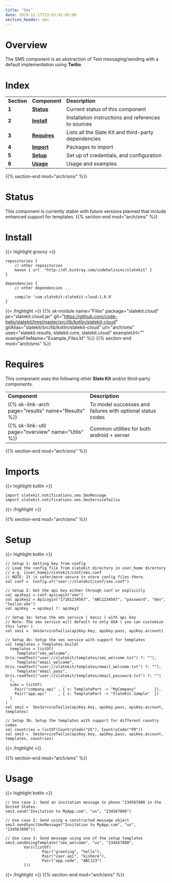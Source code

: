 ```yaml
---
title: "Sms"
date: 2019-11-17T23:55:42-05:00
section_header: Sms
---
```


# Overview
The SMS component is an abstraction of Text messaging/sending with a default implementation using **Twilio**. 

# Index
<table class="table table-bordered table-striped">
    <tr>
        <td><strong>Section</strong></td>
        <td><strong>Component</strong></td>
        <td><strong>Description</strong></td>
    </tr>
    <tr>
        <td><strong>1</strong></td>
        <td><strong><a class="url-ch" href="arch/sms#status">Status</a></strong></td>
        <td>Current status of this component</td>
    </tr>
    <tr>
        <td><strong>2</strong></td>
        <td><strong><a class="url-ch" href="arch/sms#install">Install</a></strong></td>
        <td>Installation instructions and references to sources</td>
    </tr>
    <tr>
        <td><strong>3</strong></td>
        <td><strong><a class="url-ch" href="arch/sms#requires">Requires</a></strong></td>
        <td>Lists all the Slate Kit and third-party dependencies</td>
    </tr>
    <tr>
        <td><strong>4</strong></td>
        <td><strong><a class="url-ch" href="arch/sms#sample">Import</a></strong></td>
        <td>Packages to import</td>
    </tr>
    <tr>
        <td><strong>5</strong></td>
        <td><strong><a class="url-ch" href="arch/sms#goals">Setup</a></strong></td>
        <td>Set up of credentials, and configuration</td>
    </tr>
    <tr>
        <td><strong>6</strong></td>
        <td><strong><a class="url-ch" href="arch/sms#concepts">Usage</a></strong></td>
        <td>Usage and examples</td>
    </tr>
</table>
{{% section-end mod="arch/sms" %}}

# Status
This component is currently stable with future versions planned that include enhanced support for templates.
{{% section-end mod="arch/sms" %}}

# Install
{{< highlight groovy >}}

    repositories {
        // other repositories
        maven { url  "http://dl.bintray.com/codehelixinc/slatekit" }
    }

    dependencies {
        // other dependencies ...

        compile 'com.slatekit:slatekit-cloud:1.0.0'
    }

{{< /highlight >}}
{{% sk-module 
    name="Files"
    package="slatekit.cloud"
    jar="slatekit.cloud.jar"
    git="https://github.com/code-helix/slatekit/tree/master/src/lib/kotlin/slatekit-cloud"
    gitAlias="slatekit/src/lib/kotlin/slatekit-cloud"
    url="arch/sms"
    uses="slatekit.results, slatekit.core, slatekit.cloud"
    exampleUrl=""
    exampleFileName="Example_Files.kt"
%}}
{{% section-end mod="arch/sms" %}}

# Requires
This component uses the following other <strong>Slate Kit</strong> and/or third-party components.
<table class="table table-bordered table-striped">
    <tr>
        <td><strong>Component</strong></td>
        <td><strong>Description</strong></td>
    </tr>
    <tr>
        <td>{{% sk-link-arch page="results" name="Results" %}}</td>
        <td>To model successes and failures with optional status codes</td>
    </tr>
    <tr>
        <td>{{% sk-link-util page="overview" name="Utils" %}}</td>
        <td>Common utilities for both android + server</td>
    </tr>
</table>
{{% section-end mod="arch/sms" %}}

# Imports
{{< highlight kotlin >}}
         
    import slatekit.notifications.sms.SmsMessage
    import slatekit.notifications.sms.SmsServiceTwilio
     
{{< /highlight >}}

{{% section-end mod="arch/sms" %}}

# Setup
{{< highlight kotlin >}}
        
    // Setup 1: Getting key from config
    // Load the config file from slatekit directory in user_home directory
    // e.g. {user_home}/slatekit/conf/sms.conf
    // NOTE: It is safer/more secure to store config files there.
    val conf =  Config.of("user://slatekit/conf/sms.conf")

    // Setup 2: Get the api key either through conf or explicitly
    val apiKey1 = conf.apiLogin("sms")
    val apiKey2 = ApiLogin("17181234567", "ABC1234567", "password", "dev", "twilio-sms")
    val apiKey  = apiKey1 ?: apiKey2

    // Setup 3a: Setup the sms service ( basic ) with api key
    // Note: The sms service will default to only USA ( you can customize this later )
    val sms1 =  SmsServiceTwilio(apiKey.key, apiKey.pass, apiKey.account)

    // Setup 3b: Setup the sms service with support for templates
    val templates = Templates.build(
      templates = listOf(
         Template("sms_welcome", Uris.readText("user://slatekit/templates/sms_welcome.txt") ?: ""),
         Template("email_welcome", Uris.readText("user://slatekit/templates/email_welcome.txt") ?: ""),
         Template("email_pass", Uris.readText("user://slatekit/templates/email_password.txt") ?: "")
      ),
      subs = listOf(
        Pair("company.api" , { s: TemplatePart -> "MyCompany"        }),
        Pair("app.api"     , { s: TemplatePart -> "SlateKit.Sample"  })
      )
    )
    val sms2 =  SmsServiceTwilio(apiKey.key, apiKey.pass, apiKey.account, templates)

    // Setup 3b: Setup the templates with support for different country codes
    val countries = listOf(CountryCode("US"), CountryCode("FR"))
    val sms3 =  SmsServiceTwilio(apiKey.key, apiKey.pass, apiKey.account, templates, countries)

{{< /highlight >}}

{{% section-end mod="arch/sms" %}}

# Usage
{{< highlight kotlin >}}
        
    // Use case 1: Send an invitation message to phone "234567890 in the United States.
    sms3.send("Invitation to MyApp.com", "us", "234567890")

    // Use case 2: Send using a constructed message object
    sms3.sendSync(SmsMessage("Invitation to MyApp.com", "us", "234567890"))

    // Use case 3: Send message using one of the setup templates
    sms3.sendUsingTemplate("sms_welcome", "us", "234567890",
            Vars(listOf(
                    Pair("greeting", "hello"),
                    Pair("user.api", "kishore"),
                    Pair("app.code", "ABC123")
            )))
      

{{< /highlight >}}
{{% section-end mod="arch/sms" %}}




